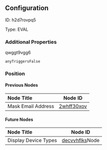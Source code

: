 # 
## Configuration
ID:  h2d7rovpq5

Type: EVAL 







### Additional Properties
qwggt9vgg6
```string 
anyTriggersFalse
```





### Position

#### Previous Nodes
| Node Title | Node ID |
| :------------- | ------------ |
| Mask Email Address | [2whff30xov](./2whff30xov.md) | 
 
 #### Future Nodes
| Node Title | Node ID |
| :------------- | ------------ |
| Display Device Types |[decvvhflks](./decvvhflks.md)Node |[qwggt9vgg6](./qwggt9vgg6.md) | 
